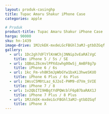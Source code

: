 ```yaml
---
layout: produk-casinghp
title: Tupac Amaru Shakur iPhone Case
categories: apple

# Produk
product-title: Tupac Amaru Shakur iPhone Case
harga: 90000
sku: hn-1439
image-drive: 1MJzkEK-mxdeLGcFBGhl3aMJ-gtbDZGqf
gallery:
  - url: 1Dc2gh7dFlYlKnWChj3NNip3vEaRAlVgC
    title: iPhone 5 / 5s / SE
  - url: 1QBoLZ6cmvlPPXdzwhg0OwSj_AmBF8g7p
    title: iPhone 6 / 6s
  - url: 1kc_Fm-vh8K5mJpWbGYw1bxKi3hweSKUO
    title: iPhone 6 Plus / 6s Plus
  - url: 1WssC5M0tLaz_6J2oI-PHM9-d7Vm_SVIE
    title: iPhone 7 / 8
  - url: 1v2QbITI9HBgtYdPQWcblF6pB7baRAX1J
    title: iPhone 7 Plus / 8 Plus
  - url: 1MJzkEK-mxdeLGcFBGhl3aMJ-gtbDZGqf
    title: iPhone X
---
```

